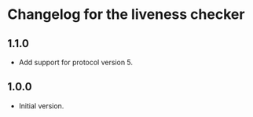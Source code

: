 # Changelog for the liveness checker

## 1.1.0

- Add support for protocol version 5.

## 1.0.0
- Initial version.
